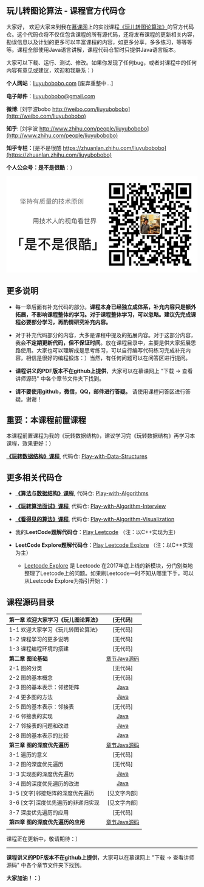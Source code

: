 ## 玩儿转图论算法 - 课程官方代码仓

大家好， 欢迎大家来到我在[慕课网](http://www.imooc.com/)上的实战课程[《玩儿转图论算法》]()的官方代码仓。这个代码仓将不仅仅包含课程的所有源代码，还将发布课程的更新相关内容，勘误信息以及计划的更多可以丰富课程的内容，如更多分享，多多练习，等等等等。课程全部使用Java语言讲解，课程代码仓暂时只提供Java语言版本。

大家可以下载、运行、测试、修改。如果你发现了任何bug，或者对课程中的任何内容有意见或建议，欢迎和我联系：）

**个人网站**：[liuyubobobo.com](http://liuyubobobo.com) [废弃重整中...]

**电子邮件**：[liuyubobobo@gmail.com](mailto:liuyubobobo@gmail.com)

**微博**: [刘宇波bobo http://weibo.com/liuyubobobo](http://weibo.com/liuyubobobo)

**知乎**: [刘宇波 http://www.zhihu.com/people/liuyubobobo](http://www.zhihu.com/people/liuyubobobo)

**知乎专栏：**[是不是很酷 https://zhuanlan.zhihu.com/liuyubobobo](https://zhuanlan.zhihu.com/liuyubobobo)

**个人公众号：是不是很酷**：）

![QRCode](qrcode.png)


## 更多说明

* 每一章后面有补充代码的部分。**课程本身已经独立成体系，补充内容只是额外拓展，不影响课程整体的学习。对于课程整体学习，可以忽略。建议先完成课程必要部分学习，再酌情研究补充内容。**

* 对于补充代码部分的内容，大多是课程中提及的拓展内容。对于这部分内容，我会**不定期更新代码，但不保证时间**。放在课程目录中，主要是供大家拓展思路使用。大家也可以理解成是思考练习，可以自行编写代码练习完成补充内容，相信是很好的编程锻炼：）当然，有任何问题可以在问答区进行提问。

* **课程讲义的PDF版本不在github上提供**，大家可以在慕课网上 "下载 -> 查看讲师源码" 中各个章节文件夹下找到。

* **请不要使用github，微信，QQ，邮件进行答疑。** 请使用课程问答区进行答疑。谢谢！

## 重要：本课程前置课程

本课程前置课程为我的《玩转数据结构》，建议学习完《玩转数据结构》再学习本课程，效果更好：）

[**《玩转数据结构》课程**](https://coding.imooc.com/class/207.html), 代码仓: [Play-with-Data-Structures](https://github.com/liuyubobobo/Play-with-Data-Structures)

## 更多相关代码仓

* [**《算法与数据结构》课程**](https://coding.imooc.com/class/71.html), 代码仓: [Play-with-Algorithms](https://github.com/liuyubobobo/Play-with-Algorithms)

* [**《玩转算法面试》课程**](https://coding.imooc.com/class/82.html), 代码仓: [Play-with-Algorithm-Interview](https://github.com/liuyubobobo/Play-with-Algorithm-Interview)

* [**《看得见的算法》课程**](https://coding.imooc.com/class/138.html), 代码仓: [Play-with-Algorithm-Visualization](https://github.com/liuyubobobo/Play-with-Algorithm-Visualization)

* 我的**LeetCode题解代码仓**：[Play Leetcode](https://github.com/liuyubobobo/Play-Leetcode) （注：以C++实现为主）

* **LeetCode Explore题解代码仓**：[Play Leetcode Explore](https://github.com/liuyubobobo/Play-Leetcode-Explore) （注：以C++实现为主）
    * [Leetcode Explore](https://leetcode.com/explore/) 是 Leetcode 在2017年底上线的新模块，分门别类地整理了Leetcode上的问题。如果刷Leetcode一时不知从哪里下手，可以从Leetcode Explore为指引开始：）

## 课程源码目录 

| **第一章 欢迎大家学习《玩儿图论算法》** | [无代码] | 
| :--- | :---: | 
| 1-1 欢迎大家学习《玩儿转图论算法》 | [无代码] |
| 1-2 课程学习的更多说明 | [无代码] |
| 1-3 课程编程环境的搭建 | [无代码] |
| **第二章 图论基础** | [章节Java源码](02-Graph-Basics/) |
| 2-1 图的分类 | [无代码] |
| 2-2 图的基本概念 | [无代码] |
| 2-3 图的基本表示：邻接矩阵 | [Java](02-Graph-Basics/03-Adjacency-Matrix/src/) |
| 2-4 更多图的方法 | [Java](02-Graph-Basics/04-Other-Methods-in-Graph/src/) |
| 2-5 图的基本表示：邻接表 | [无代码] |
| 2-6 邻接表的实现| [Java](02-Graph-Basics/06-Adjacency-List/src/) |
| 2-7 邻接表的问题和改进 | [Java](02-Graph-Basics/06-Adjacency-Set/src/) |
| 2-8 图的基本表示的比较 | [Java](02-Graph-Basics/08-Graph-Representation-Comparation/src/) |
| **第三章 图的深度优先遍历** | [章节Java源码](03-Graph-DFS/) |
| 3-1 遍历的意义 | [无代码] |
| 3-2 图的深度优先遍历 | [无代码] |
| 3-3 实现图的深度优先遍历 | [Java](03-Graph-DFS/Graph-DFS-Implementation/src/) |
| 3-4 图的深度优先遍历的改进 | [Java](03-Graph-DFS/Graph-DFS-Improvement/src/) |
| 3-5 [文字]邻接矩阵的深度优先遍历 | [见文字内部] |
| 3-6 [文字]深度优先遍历的非递归实现 | [见文字内部] |
| 3-7 深度优先遍历的应用 | [无代码] |
| **第四章 图的深度优先遍历的应用** | [章节Java源码](04-Graph-DFS-Applications/)  |
| | |


课程正在更新中，敬请期待：）

---

**课程讲义的PDF版本不在github上提供**，大家可以在慕课网上 "下载 -> 查看讲师源码" 中各个章节文件夹下找到。

**大家加油！：）**